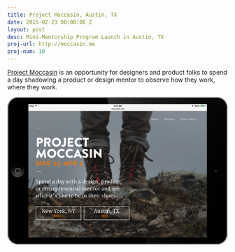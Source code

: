 ```yaml
---
title: Project Moccasin, Austin, TX
date: 2015-02-23 00:00:00 Z
layout: post
desc: Mini-Mentorship Program Launch in Austin, TX
proj-url: http://moccasin.me
proj-num: 10
---
```


[Project Moccasin](http://moccasin.me) is an opportunity for designers and product folks to spend a day shadowing a product or design mentor to observe how they work, where they work.

![Project Moccasin](../images/09-h.png)
